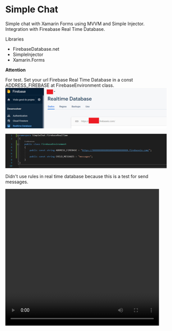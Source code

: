 <h1>Simple Chat</h1>

<p>
Simple chat with Xamarin Forms using MVVM and Simple Injector. Integration with Fireabase Real Time Database.
</p>

<p>
  Libraries
</p>

<p>
  <ul>
    <li>FirebaseDatabase.net</li>
    <li>SimpleInjector</li>
    <li>Xamarin.Forms</li>
  </ul>
</p>

<p>
  <b>Attention</b>
</p>
<p>
  For test. Set your url Firebase Real Time Database in a const ADDRESS_FIREBASE at FirebaseEnvironment class.
  
  <img src="docs/Firebase.png" />
</p>

<img src="docs/Code.png" />

<p>
  Didn't use rules in real time database because this is a test for send messages.
</p>

<p>
  <video id="gif-mp4" poster="" style="margin:0;padding:0" width="480" height="426" autoplay="" loop="">
    <source src="https://media3.giphy.com/media/oww3FAsc2z5hULgfTz/giphy.mp4" type="video/mp4; codecs=&quot;avc1.42E01E, mp4a.40.2&quot;">
    <img src="https://media3.giphy.com/media/oww3FAsc2z5hULgfTz/giphy.gif" title="Your browser does not support the mp4 video codec.">
  </video>
</p>
